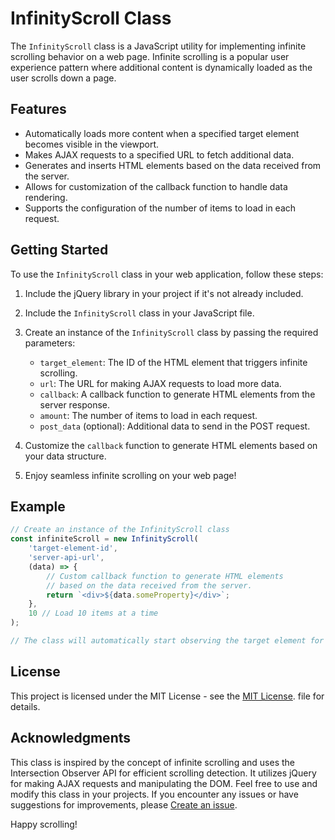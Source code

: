 # InfinityScroll Class

The `InfinityScroll` class is a JavaScript utility for implementing infinite scrolling behavior on a web page. Infinite scrolling is a popular user experience pattern where additional content is dynamically loaded as the user scrolls down a page.

## Features

- Automatically loads more content when a specified target element becomes visible in the viewport.
- Makes AJAX requests to a specified URL to fetch additional data.
- Generates and inserts HTML elements based on the data received from the server.
- Allows for customization of the callback function to handle data rendering.
- Supports the configuration of the number of items to load in each request.

## Getting Started

To use the `InfinityScroll` class in your web application, follow these steps:

1. Include the jQuery library in your project if it's not already included.

2. Include the `InfinityScroll` class in your JavaScript file.

3. Create an instance of the `InfinityScroll` class by passing the required parameters:
   - `target_element`: The ID of the HTML element that triggers infinite scrolling.
   - `url`: The URL for making AJAX requests to load more data.
   - `callback`: A callback function to generate HTML elements from the server response.
   - `amount`: The number of items to load in each request.
   - `post_data` (optional): Additional data to send in the POST request.

4. Customize the `callback` function to generate HTML elements based on your data structure.

5. Enjoy seamless infinite scrolling on your web page!

## Example

```javascript
// Create an instance of the InfinityScroll class
const infiniteScroll = new InfinityScroll(
    'target-element-id',
    'server-api-url',
    (data) => {
        // Custom callback function to generate HTML elements
        // based on the data received from the server.
        return `<div>${data.someProperty}</div>`;
    },
    10 // Load 10 items at a time
);

// The class will automatically start observing the target element for scrolling.
```
## License
This project is licensed under the MIT License - see the [MIT License](LICENSE.md). file for details.

## Acknowledgments
This class is inspired by the concept of infinite scrolling and uses the Intersection Observer API for efficient scrolling detection.
It utilizes jQuery for making AJAX requests and manipulating the DOM.
Feel free to use and modify this class in your projects. If you encounter any issues or have suggestions for improvements, please [Create an issue](https://github.com/MkFdez/infinity-scroll/issues/new).

Happy scrolling!
